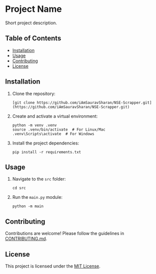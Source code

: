 # Project Name

Short project description.

## Table of Contents

- [Installation](#installation)
- [Usage](#usage)
- [Contributing](#contributing)
- [License](#license)

## Installation

1. Clone the repository:

    ```shell
    [git clone https://github.com/iAmSauravSharan/NSE-Scrapper.git](https://github.com/iAmSauravSharan/NSE-Scrapper.git)
    ```

2. Create and activate a virtual environment:

    ```shell
    python -m venv .venv
    source .venv/bin/activate  # For Linux/Mac
    .venv\Scripts\activate  # For Windows
    ```

3. Install the project dependencies:

    ```shell
    pip install -r requirements.txt
    ```

## Usage

1. Navigate to the `src` folder:

    ```shell
    cd src
    ```

2. Run the `main.py` module:

    ```shell
    python -m main
    ```

## Contributing

Contributions are welcome! Please follow the guidelines in [CONTRIBUTING.md](CONTRIBUTING.md).

## License

This project is licensed under the [MIT License](LICENSE).
